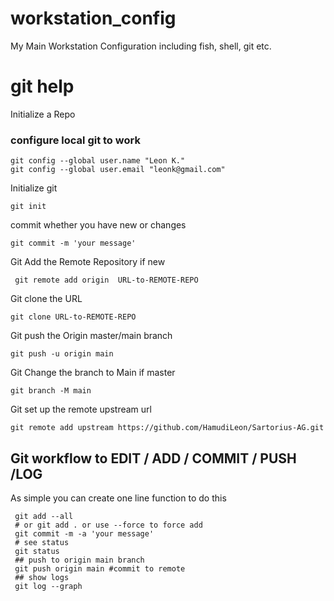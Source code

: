 # workstation_config
My Main Workstation Configuration including fish, shell, git etc.


# git help

Initialize a Repo 

### configure local git to work 


```
git config --global user.name "Leon K."
git config --global user.email "leonk@gmail.com"

```

Initialize git
```
git init
```
commit whether you have new or changes
```
git commit -m 'your message'
```
Git Add the Remote Repository if new 
```
 git remote add origin  URL-to-REMOTE-REPO
```
Git clone the URL 
```
git clone URL-to-REMOTE-REPO
```
Git push the Origin master/main branch
```
git push -u origin main
```
Git Change the branch to Main if master

```
git branch -M main
```
Git set up the remote upstream url 

```
git remote add upstream https://github.com/HamudiLeon/Sartorius-AG.git
```

## Git workflow to EDIT / ADD / COMMIT / PUSH /LOG
As simple you can create one line function to do this 

```
 git add --all
 # or git add . or use --force to force add
 git commit -m -a 'your message'
 # see status
 git status 
 ## push to origin main branch 
 git push origin main #commit to remote
 ## show logs
 git log --graph
 
``` 
